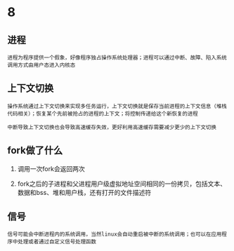 # 8

## 进程
    
    进程为程序提供一个假象，好像程序独占操作系统处理器；进程可以通过中断、故障、陷入系统调用方式由用户态进入内核态

## 上下文切换
    
    操作系统通过上下文切换来实现多任务运行，上下文切换就是保存当前进程的上下文信息（堆栈代码相关）；恢复某个先前被抢占的进程的上下文；将控制传递给这个新恢复的进程

    中断导致上下文切换也会导致高速缓存失效，更好利用高速缓存需要减少更少的上下文切换

## fork做了什么
  
1. 调用一次fork会返回两次

1. fork之后的子进程和父进程用户级虚拟地址空间相同的一份拷贝，包括文本、数据和bss、堆和用户栈，还有打开的文件描述符


## 信号
    
    信号可能会中断进程内的系统调用，当然linux会自动重启被中断的系统调用；也可以在应用程序中处理或者通过自定义信号处理函数
